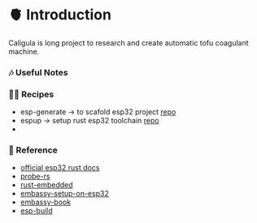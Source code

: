 # 🫀 Introduction 

Caligula is long project to research and create automatic tofu coagulant machine.

### 🎶 Useful Notes

### 🧑‍🍳 Recipes

- esp-generate -> to scafold esp32 project [repo](https://github.com/esp-rs/esp-generate/)
- espup -> setup rust esp32 toolchain [repo](https://github.com/esp-rs/espup)
- 

### 🌼 Reference 

- [official esp32 rust docs](https://docs.espressif.com/projects/rust/)
- [probe-rs](https://github.com/probe-rs/rusty-probe?tab=readme-ov-file)
- [rust-embedded](https://docs.rust-embedded.org/book/intro/tooling.html)
- [embassy-setup-on-esp32](https://pg3.dev/post/13)
- [embassy-book](https://embassy.dev/book/)
- [esp-build](https://github.com/esp-rs/rust-build)
